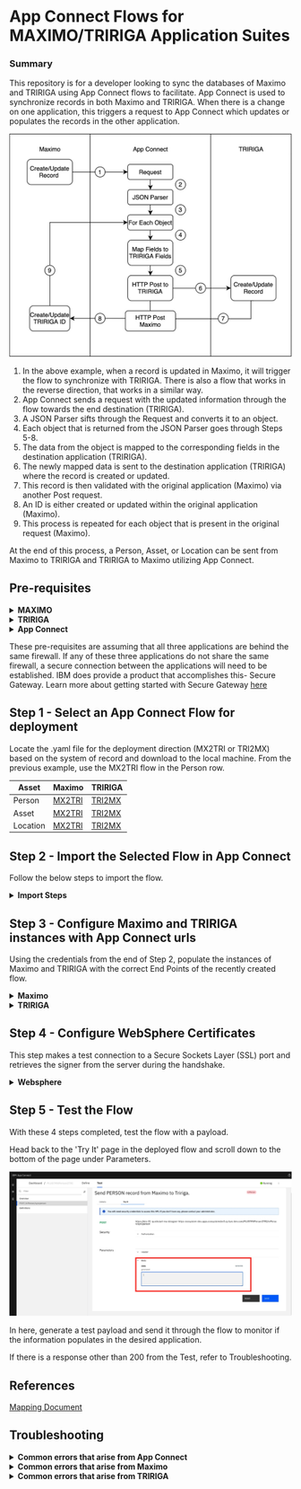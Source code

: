 # App Connect Flows for MAXIMO/TRIRIGA Application Suites

### Summary

This repository is for a developer looking to sync the databases of Maximo and TRIRIGA using App Connect flows to facilitate. App Connect is used to synchronize records in both Maximo and TRIRIGA. When there is a change on one application, this triggers a request to App Connect which updates or populates the records in the other application.

<img src="/Pics/MX2TRI-Graph.png" >

1. In the above example, when a record is updated in Maximo, it will trigger the flow to synchronize with TRIRIGA. There is also a flow that works in the reverse direction, that works in a similar way.
2. App Connect sends a request with the updated information through the flow towards the end destination (TRIRIGA).
3. A JSON Parser sifts through the Request and converts it to an object. 
4. Each object that is returned from the JSON Parser goes through Steps 5-8.
5. The data from the object is mapped to the corresponding fields in the destination application (TRIRIGA). 
6. The newly mapped data is sent to the destination application (TRIRIGA) where the record is created or updated.
7. This record is then validated with the original application (Maximo) via another Post request. 
8. An ID is either created or updated within the original application (Maximo).
9. This process is repeated for each object that is present in the original request (Maximo).

At the end of this process, a Person, Asset, or Location can be sent from Maximo to TRIRIGA and TRIRIGA to Maximo utilizing App Connect.

## Pre-requisites

 <details><summary><b>MAXIMO</b></summary>

Credentials and access to an instance of Maximo as well as the WebSphere application which hosts Maximo are required.
 
The following steps and pre-requisites are done against a Maximo demo database. The naming conventions may slightly differ from this, but these are the necessary components. 

Within Maximo, configure your instance to be ready to receive records from TRIRIGA. If these pre-requisites are not completed, the action will not be recorded.

### 1. Create an Organization named TRIRIGA
 
  - Navigate to the 'Organizations' page and click the blue + button on the top row.
  - Fill in the Organization name with TRIRIGA and the description as "TRIRIGA Organization".
  - Fill in the remaining required fields as such
    1. Base Currency 1: USD
    2. Item Set: SET1
    3. Company Set: COMPSET1
    4. Default Item Status: PENDING
    5. Default Stock Category: STK
  - Click Save Organization on the left side of the screen under Common Actions. This will be set to Active later once there is a clearing account.

### 2. Create a site TRIMAIN and set it to active
 
  - On the Organization page, click on the 'Sites' tab at the top of the page.
  - Click New Row under 'Sites' and enter TRIMAIN for Site and "MAIN Site" for Description. Set the site to Active.
  - Click Save Organization.

### 3. Create a Testing clearing account in Chart of Accounts
  
  - Navigate to Financial -> Chart of Accounts and click on the previously created TRIRIGA org in the Organizations table. Currently, there should be no GL Accounts for TRIRIGA present
  - Click 'GL Component Maintenance' on the left side under More Actions and add a New Row with the following values:
    1. GL Component Value: 1001
    2. Description: Testing
    3. Active?: Yes
  - Click OK. Click New Row under GL Accounts for TRIRIGA and click the magnifying glass to search for that GL Component. Select it and it should populate in the GL Account & Description fields. The Active Date field should auto populate to the current date.
 - Now that this account is present, head back to Organizations and update the TRIRIGA organization to show the just created Clearing Account, tick the Active box, and click Save Organization.

### 4. Create the PLUSTTRIRIGA External System

  - Navigate to Integration -> External Systems and click on the blue plus button at the top of the page.
  - Under the System name fill in PLUSTTRIRIGA and in the Description fill in "To integrate Maximo with TRIRIGA"
  - Enable the System and then fill in the Queues on the right hand side as follows:
    1. Outbound Sequential Queue: jms/maximo/int/queues/sqout
    2. Inbound Sequential Queue: jms/maximo/int/queues/sqin
    3. Inbound Continuous Queue: jms/maximo/int/queues/cqin
  - Save the External System

### 5. Create the Publish Channels for each integration

  - Navigate to Integration -> Publish Channels
  - For Asset
    1. Search for 'MXASSETInterface' under the Publish Channel field. Click on the channel and from the left side of the screen select 'Duplicate Publish Channel' 
    2. Rename the channel PLUSTMXASSETInterface
    3. Click on 'Enable Event Listener' on the left side under More Actions
    4. Make sure Publish JSON and Retain MBO's are checked, the Operation should default to Publish and the Adapter should default to MAXIMO.
    5. Click 'Save Publish Channel' on the left under Common Actions
  - For Location
    1. Search for 'MXOPERLOCInterface' under the Publish Channel field. Click on the channel and from the left side of the screen select 'Duplicate Publish Channel' 
    2. Rename the channel PLUSTMXOPERLOCInterface
    3. Click on 'Enable Event Listener' on the left side under More Actions
    4. Make sure Publish JSON and Retain MBO's are checked, the Operation should default to Publish and the Adapter should default to MAXIMO.
    5. Click 'Save Publish Channel' on the left under Common Actions
  - For Person
    1. Search for 'MXPERSONInterface' under the Publish Channel field. Click on the channel and from the left side of the screen select 'Duplicate Publish Channel' 
    2. Rename the channel PLUSTMXPERSONInterface
    3. Click on 'Enable Event Listener' on the left side under More Actions
    4. Make sure Publish JSON and Retain MBO's are checked, the Operation should default to Publish and the Adapter should default to MAXIMO.
    5. Click 'Save Publish Channel' on the left under Common Actions

### 6. Create the Enterprise Services for each integration
 
  - Navigate to Integration -> Enterprise Services and click on the blue plus button at the top of the page
  - For Asset
    1. Under the System name fill in PLUSTMXASSETInterface and in the Description fill in "ASSETS"
    2. Select 'MXASSET' under Object Structure which will populate the Object Structure Sub-Records table
    3. Click on 'Enable Event Listener' on the left side under More Actions
    4. Make sure Publish JSON and Retain MBO's are checked, the Operation should default to Publish and the Adapter should default to MAXIMO.
    5. Click 'Save Publish Channel' on the left under Common Actions
  - For Location
    1. Under the System name fill in PLUSTMXOPERLOCInterface and in the Description fill in "OPERATION LOCATION"
    2. Select 'MXOPERLOC' under Object Structure which will populate the Object Structure Sub-Records table
    3. Click on 'Enable Event Listener' on the left side under More Actions
    4. Make sure Publish JSON and Retain MBO's are checked, the Operation should default to Publish and the Adapter should default to MAXIMO.
    5. Click 'Save Publish Channel' on the left under Common Actions
  - For Person
    1. Under the System name fill in PLUSTMXPERSONInterface and in the Description fill in "PERSON"
    2. Select 'MXPERSON' under Object Structure which will populate the Object Structure Sub-Records table
    3. Click on 'Enable Event Listener' on the left side under More Actions
    4. Make sure Publish JSON and Retain MBO's are checked, the Operation should default to Publish and the Adapter should default to MAXIMO.
    5. Click 'Save Publish Channel' on the left under Common Actions

### 7. Create the End Points for each integration 
 
  - Navigate to Integration -> End Points and click on the blue plus bitton at the top of the page
  - For Asset
    1. Under End Point fill in PLUSTASSET and in the Description fill in "AppConnect ASSET outbound to TRIRIGA"
    2. Select 'HTTP' for Handler
    3. Click on 'Save End Point' on the left side under More Actions which will populate the Properties for the End Point
    4. Until the flows have a destination url, we can only fill in certain fields:
       - HEADERS: "Content-Type: application/json"
       - HTTPMETHOD: POST
    5. Save the End Point
 
  - For Location
    1. Under End Point fill in PLUSTLOCATION and in the Description fill in "AppConnect LOCATION outbound to TRIRIGA"
    2. Select 'HTTP' for Handler
    3. Click on 'Save End Point' on the left side under More Actions which will populate the Properties for the End Point
    4. Until the flows have a destination url, we can only fill in certain fields:
       - HEADERS: "Content-Type: application/json"
       - HTTPMETHOD: POST
    5. Save the End Point
  - For Person
    1. Under End Point fill in PLUSTPERSON and in the Description fill in "AppConnect PERSON outbound to TRIRIGA"
    2. Select 'HTTP' for Handler
    3. Click on 'Save End Point' on the left side under More Actions which will populate the Properties for the End Point
    4. Until the flows have a destination url, we can only fill in certain fields:
       - HEADERS: "Content-Type: application/json"
       - HTTPMETHOD: POST
    5. Save the End Point


### 8. Link the Publish Channels & Enterprise Services to the PLUSTTRIRIGA External System
 
  - On the External Systems page, switch over to the Publish Channels tab. One at a time, click New Row and select the Publish Channel for the just created integrations. Once finished, the linked Publish Channels should look like the table below:
 
  Channel | Description | Adaptor | End Point | User Defined | Enabled
  ---|---|---|---|---|---
  PLUSTMXASSETInterface| ASSETS | MAXIMO | PLUSTASSET | Yes | Yes
  PLUSTMXOPERLOCInterface | OPERATION LOCATION | MAXIMO | PLUSTLOCATION | Yes | Yes
  PLUSTMXPERSONInterface | PERSON | MAXIMO | PLUSTPERSON | Yes | Yes
 
  - Save the External System
  - Switch over to the Enterprise Services tab. One at a time, click New Row and select the Enterprise Service for the integrations you just created. When you have finished, your linked Enterprise Services should look like the table below:
 
  Service | Description | Adaptor | Operation | User Defined | Enabled | Use Continuous Queue?
  ---|---|---|---|---|---|---
  PLUSTMXASSETInterface| ASSETS | MAXIMO | Sync | Yes | Yes | Yes
  PLUSTMXOPERLOCInterface | OPERATION LOCATION | MAXIMO | Sync | Yes | Yes | Yes
  PLUSTMXPERSONInterface | PERSON | MAXIMO | Sync | Yes | Yes | Yes
 
  - Save the External System

### 9a. API Key (Maximo-X)
 
  - First, check to see if the version of Maximo comes with Maximo-X. Navigate to Administration -> Administration and a new tab/window should open with the Maximo-x application. If there is trouble reaching this page or it is not installed, follow 9b in order to create an API key.
  - You should be on a page titled 'Integration'. Click on the tab at the top of the page that says API Keys and click on the button with the blue plus sign that reads 'Add API key'
  -  Select user 'MXINTADM' and click the Add button to generate an API key for this user. Securely store this API key for later use.
 
### 9b. API Key (No Maximo-X)
 
  - Follow the steps in [this documentation](https://www.ibm.com/docs/en/mam/7.6.1.2?topic=components-api-keys) to generate an API key for the user
 
### 10. Integration Controls
 
  - On the left side of the External Systems page, select Setup Integration Controls under 'More Actions'
  - There should be 6 Integration Controls listed with the following associations:
 
    Integration Control | MAXIMO Value | External Value
    ---|---|---
    PLUSTLOCSTATUS | ACTIVE | ACTIVE
    "" | INACTIVE | REVIEW IN PROGRESS
    "" | OPERATING | OPERATING
    PLUSTORG | TRIMAIN | IBM
    "" | TRIRIGA | TRIRIGA
    PLUSTORGEN | TRIRIGA | EAGLENA
    "" | TRIRIGA | IBM
    "" | TRIRIGA | MAXIMO ORG
    "" | TRIRIGA | TEST
    "" | TRIRIGA | TRIRIGA
    PLUSTPRIORITY | 1 | High
    "" | 2 | Medium
    "" | 3 | Low
    PLUSTSITEEN | TRIMAIN | BEDFORD
    "" | TRIMAIN | SPACE 01
    "" | TRIMAIN | TEST
    "" | TRIMAIN | TRIMAIN

  </details>
  
 <details><summary><b>TRIRIGA</b></summary>

Credentials and access to an instance of TRIRIGA are required

Navigate to Tools > Object Migration and import the latest [OM Package](https://github.com/IBM/tririga-api/tree/main/docs/ompackages) containing TRIRIGA APIs.
 
Details regarding the TRIRIGA APIs can be found [here](https://github.com/IBM/tririga-api/blob/main/README.md).

 
  </details>

 <details><summary><b>App Connect</b></summary>

### Access to an instance of App Connect with a deployed instance of a Designer is required.

Two accounts are need to be created from the 'Catalog' tab in order to connect the applications.

Once all of the connectors have loaded, type in 'http' to find the HTTP Application.
 
<img src="/Pics/App-Connect-Catalog.jpeg">

If this is the first account, select 'Connect' to begin setting up the initial HTTP account. If this is not the first account, make sure to take note if there are any other generic account names present because the number of the one created will depend on what has already been created. App Connect creates an account with a generic name in sequential order (Example: if Account 1 and Account 2 are present, the new account will be Account 3).

See the below table for credentials:

Flow | Account Name | Username | Password | API key | API location | API key name
---|---|---|---|---|---|---
Max -> Tri | mxtririga | Your TRIRIGA Username | Your TRIRIGA Password | N/A | N/A | N/A
Tri -> Max | trimaximo | N/A | N/A | Your Maximo apikey | header | apikey 

Once the account is connected, head back to the HTTP Application on the Catalog page and rename the new account according to the Account Name column in the above table.
  

</details>

These pre-requisites are assuming that all three applications are behind the same firewall. If any of these three applications do not share the same firewall, a secure connection between the applications will need to be established. IBM does provide a product that accomplishes this- Secure Gateway. Learn more about getting started with Secure Gateway [here](https://cloud.ibm.com/docs/SecureGateway?topic=SecureGateway-getting-started-with-sg)

## Step 1 - Select an App Connect Flow for deployment

Locate the .yaml file for the deployment direction (MX2TRI or TRI2MX) based on the system of record and download to the local machine. From the previous example, use the MX2TRI flow in the Person row.

Asset | Maximo | TRIRIGA
---|---|---
Person | [MX2TRI](/docs/MAX2Tririga/PLUSTMXPerson2TRI.yaml) | [TRI2MX](/docs/TRI2Maximo/PLUSTTRIPerson2MX.yaml)
Asset | [MX2TRI](/docs/MAX2Tririga/PLUSTMXAsset2TRI.yaml) | [TRI2MX](/docs/TRI2Maximo/PLUSTTRIAsset2MX.yaml)
Location | [MX2TRI](/docs/MAX2Tririga/PLUSTMXLocation2TRI.yaml) | [TRI2MX](/docs/TRI2Maximo/PLUSTTRISpace2MX.yaml)


## Step 2 - Import the Selected Flow in App Connect

Follow the below steps to import the flow.

<details><summary><b>Import Steps</b></summary>

From the App Connect Dashboard, click 'New' and select 'Import Flow' from the drop down menu.

<img src="/Pics/App-Connect-Dashboard.jpeg"> 

Either drag and drop or select the flow for import. In this example, the MX2TRI Person flow will be used.

<img src="/Pics/Uploaded_Flow.png" width=300>

The flow should now be uploaded onto the App Connect instance. From this screen navigate using the 'Edit flow' button to see the individual nodes of this flow. Be sure to select the HTTP account that was configured for Maximo to TRIRIGA for the connector. 

<img src="/Pics/Completed_Flow.png">

Click 'Done' on the top right of the screen then click on the three dots in the top right corner and select 'Start API'.

<img src="/Pics/Start_API.png" width=250>

Go to the 'Test' tab once it shows that the flow is 'Running' and select the 'POST' option on the left side of the screen.
 
Click on 'Try It' and grab the url and security credentials from this screen for the next step.
 
<img src="/Pics/AppConnect-Config-Full.jpeg" >

</details>

## Step 3 - Configure Maximo and TRIRIGA instances with App Connect urls

Using the credentials from the end of Step 2, populate the instances of Maximo and TRIRIGA with the correct End Points of the recently created flow.

<details><summary><b>Maximo</b></summary>

From the main page of Maximo, click the menu icon on the top left and navigate to Integration -> End Points
 
<img src="/Pics/Maximo-EndPoint-Navigation.jpeg" >
 
Fill in the properties with the url, username, and password from Step 2
 
<img src="/Pics/Maximo-EndPoint-Properties.png" >
 
Click the 'Test' button at the bottom right of the screen and send a simple {"hello":"world"}. With the proper configuration, there will be an expected error that ends with 'Bad Request'. If there is a different error than Bad Request in the Response window, refer to the Troubleshooting section to debug.
 
</details>
 
 <details><summary><b>TRIRIGA</b></summary>

From the main page of TRIRIGA, click on Tools -> System Setup -> Integration -> Integration Object.
 
Under the 'Name' column, type in 'apic', and select the integration object that pertains to the record that is getting sent. 
 
<img src="/Pics/TRIRIGA-EndPoint.png">
 
Click on the object and fill in the credentials in the pop-up box.
 
</details>

## Step 4 - Configure WebSphere Certificates

This step makes a test connection to a Secure Sockets Layer (SSL) port and retrieves the signer from the server during the handshake.

<details><summary><b>Websphere</b></summary>

Login to the Websphere console that is hosting the Maximo server

<img src="/Pics/Websphere-Home.png">

Click on Security -> SSL certificate & key management. Under 'Related Items' click on 'Key stores and certificates'

<img src="/Pics/Websphere-Keystores.png">

Click on 'CellDefaultTrustStore' and on the next page under 'Additional Properties' click on 'Signer certificates'. 

<img src="/Pics/Websphere-Signercerts.png">

From this page, click on the button that says 'Retrieve from Port' and fill in the required fields using the table below

Field | Value
---|---
Host | The host from the url in Step 2
Port | 443
Alias | appconnect

Once all three have been entered in, click 'Retrieve signer information' and the information from the url will populate on screen. Click save in the box at the top and then repeat the process for 'NodeDefaultTrustStore'
 
 </details>

## Step 5 - Test the Flow

With these 4 steps completed, test the flow with a payload.

Head back to the 'Try It' page in the deployed flow and scroll down to the bottom of the page under Parameters.

<img src="/Pics/App-Connect-Test.jpeg" >

In here, generate a test payload and send it through the flow to monitor if the information populates in the desired application.

If there is a response other than 200 from the Test, refer to Troubleshooting.

## References
[Mapping Document](/docs/TRIRIGA_Maximo_Field_Mapping-Final.xlsx)

## Troubleshooting

<details><summary><b>Common errors that arise from App Connect</b></summary>

 
 ## Testing the whole flow
 
 - If there is a 404 Not Found error when trying to test the flow, this could mean that the flow is not running. Double check to make sure the flow shows a green dot and says 'Running' after edits have been made.
 
 - If there is a 400 Bad Request error when testing the flow, this could mean the wrong account configurations. Double check to make sure the Accounts from the App Connect pre-requisite section are correct.
 
</details>
<details><summary><b>Common errors that arise from Maximo</b></summary>
 
 ## Testing the End Point
 
 - If an error reads "The response code received from the HTTP request from the endpoint is not successful.", this is related to the configured End Point. Double check and make sure the values in 'End Points' are correct. Make sure there are no accidental spaces at the beginning or end in the event of the values being copy/pasted.
 
 - If an error comes back as a 'PKSync error', this is related to the certificates in WebSphere. Double check and confirm that the certificates from Step 4 are correctly configured. 
 
</details>

<details><summary><b>Common errors that arise from TRIRIGA</b></summary>
 
 - Clear OSLC Cache in TRIRIGA Admin Console in case the integrations do not work in intended manner.
 
</details>

